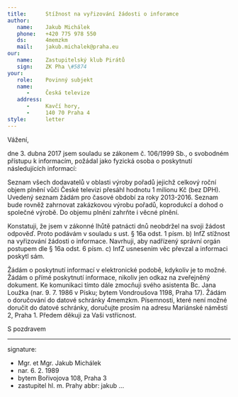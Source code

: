 ```yaml
---
title:      Stížnost na vyřizování žádosti o inforamce
author:
   name:    Jakub Michálek
   phone:   +420 775 978 550
   ds:      4memzkm
   mail:    jakub.michalek@praha.eu
our:
   name:    Zastupitelský klub Pirátů
   sign:    ZK Pha \#5874
your:
   role:    Povinný subjekt
   name:    
      -     Česká televize
   address:
      -     Kavčí hory, 
      -     140 70 Praha 4
style:      letter
---
```


Vážení,

dne 3. dubna 2017 jsem souladu se zákonem č. 106/1999 Sb., o svobodném přístupu k informacím, požádal jako fyzická osoba o poskytnutí následujících informací:

Seznam všech dodavatelů v oblasti výroby pořadů jejichž celkový roční objem plnění vůči České televizi přesáhl hodnotu 1 milionu Kč (bez DPH). Uvedený seznam žádám pro časové období za roky 2013-2016. Seznam bude rovněž zahrnovat zakázkovou výrobu pořadů, koprodukcí a dohod o společné výrobě. Do objemu plnění zahrňte i věcné plnění.

Konstatuji, že jsem v zákonné lhůtě patnácti dnů neobdržel na svoji žádost odpověď. Proto podávám v souladu s ust. § 16a odst. 1 písm. b) InfZ stížnost na vyřizování žádosti o informace. Navrhuji, aby nadřízený správní orgán postupem dle § 16a odst. 6 písm. c) InfZ usnesením věc převzal a informaci poskytl sám.

Žádám o poskytnutí informací v elektronické podobě, kdykoliv je to možné. Žádám o přímé poskytnutí informace, nikoliv jen odkaz na zveřejněný dokument. Ke komunikaci tímto dále zmocňuji svého asistenta Bc. Jana Loužka (nar. 9. 7. 1986 v Písku; bytem Vondroušova 1198, Praha 17). Žádám o doručování do datové schránky 4memzkm. Písemnosti, které není možné doručit do datové schránky, doručujte prosím na adresu Mariánské náměstí 2, Praha 1. Předem děkuji za Vaši vstřícnost.

S pozdravem

---
signature: 
  - Mgr. et Mgr. Jakub Michálek
  - nar. 6. 2. 1989
  - bytem Bořivojova 108, Praha 3
  - zastupitel hl. m. Prahy
abbr:       jakub
...
